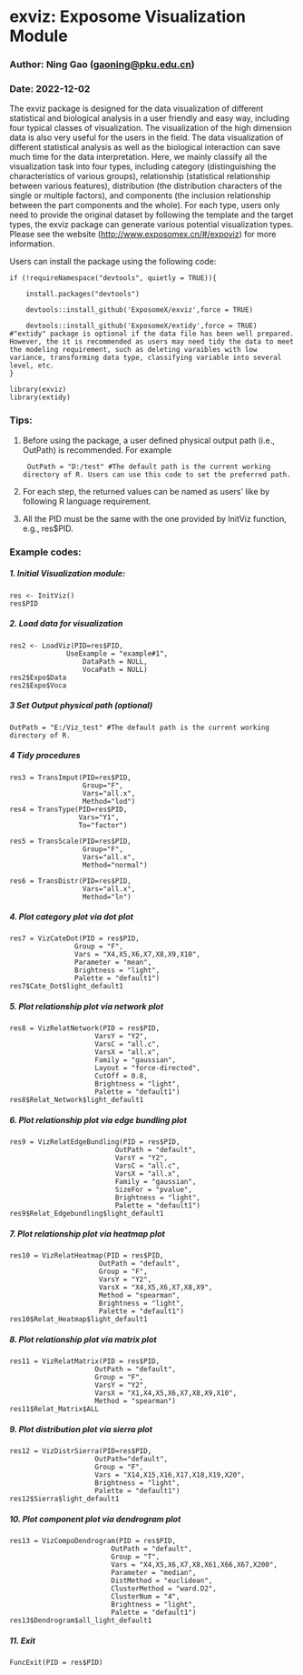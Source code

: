# exviz: Exposome Visualization Module
### Author: Ning Gao (gaoning@pku.edu.cn)
### Date: 2022-12-02

The exviz package is designed for the data visualization of different statistical and biological analysis in a user friendly and easy way, including four typical classes of visualization. The visualization of the high dimension data is also very useful for the users in the field. The data visualization of different statistical analysis as well as the biological interaction can save much time for the data interpretation. Here, we mainly classify all the visualization task into four types, including category (distinguishing the characteristics of various groups), relationship (statistical relationship between various features), distribution  (the distribution characters of the single or multiple factors), and components (the inclusion relationship between the part components and the whole). For each type, users only need to provide the original dataset by following the template and the target types, the exviz package can generate various potential visualization types. Please see the website (http://www.exposomex.cn/#/expoviz) for more information. 

Users can install the package using the following code:

	if (!requireNamespace("devtools", quietly = TRUE)){

    	install.packages("devtools")
    
    	devtools::install_github('ExposomeX/exviz',force = TRUE)
    
    	devtools::install_github('ExposomeX/extidy',force = TRUE) #"extidy" package is optional if the data file has been well prepared. However, the it is recommended as users may need tidy the data to meet the modeling requirement, such as deleting varaibles with low variance, transforming data type, classifying variable into several level, etc.
	}

	library(exviz)
	library(extidy) 


### Tips:
1. Before using the package, a user defined physical output path (i.e., OutPath) is recommended. For example

		OutPath = "D:/test" #The default path is the current working directory of R. Users can use this code to set the preferred path.
		
2. For each step, the returned values can be named as users' like by following R language requirement. 

3. All the PID must be the same with the one provided by InitViz function, e.g., res$PID.


### Example codes:
##### 1. Initial Visualization module:
	res <- InitViz()
	res$PID
	
##### 2. Load data for visualization
	res2 <- LoadViz(PID=res$PID,
                  UseExample = "example#1",
		              DataPath = NULL,
		              VocaPath = NULL)
	res2$Expo$Data
	res2$Expo$Voca

##### 3 Set Output physical path (optional)
	OutPath = "E:/Viz_test" #The default path is the current working directory of R.
	
##### 4 Tidy procedures
	res3 = TransImput(PID=res$PID,
	                  Group="F",
	                  Vars="all.x",
	                  Method="lod")
	res4 = TransType(PID=res$PID,
	                 Vars="Y1",
	                 To="factor")
					 
	res5 = TransScale(PID=res$PID,
	                  Group="F",
	                  Vars="all.x",
	                  Method="normal")
	
	res6 = TransDistr(PID=res$PID,
	                  Vars="all.x",
	                  Method="ln")

##### 4. Plot category plot via dot plot
	res7 = VizCateDot(PID = res$PID,
                    Group = "F",
                    Vars = "X4,X5,X6,X7,X8,X9,X10",
                    Parameter = "mean",
                    Brightness = "light",
                    Palette = "default1")
	res7$Cate_Dot$light_default1

##### 5. Plot relationship plot via network plot
	res8 = VizRelatNetwork(PID = res$PID,
                         VarsY = "Y2",
                         VarsC = "all.c",
                         VarsX = "all.x",
                         Family = "gaussian",
                         Layout = "force-directed",
                         CutOff = 0.8,
                         Brightness = "light",
                         Palette = "default1")
	res8$Relat_Network$light_default1

##### 6. Plot relationship plot via edge bundling plot
	res9 = VizRelatEdgeBundling(PID = res$PID,
                              OutPath = "default",
                              VarsY = "Y2",
                              VarsC = "all.c",
                              VarsX = "all.x",
                              Family = "gaussian",
                              SizeFor = "pvalue",
                              Brightness = "light",
                              Palette = "default1")
	res9$Relat_Edgebundling$light_default1

##### 7. Plot relationship plot via heatmap plot
	res10 = VizRelatHeatmap(PID = res$PID,
                          OutPath = "default",
                          Group = "F",
                          VarsY = "Y2",
                          VarsX = "X4,X5,X6,X7,X8,X9",
                          Method = "spearman",
                          Brightness = "light",
                          Palette = "default1")
	res10$Relat_Heatmap$light_default1

##### 8. Plot relationship plot via matrix plot
	res11 = VizRelatMatrix(PID = res$PID,
                         OutPath = "default",
                         Group = "F",
                         VarsY = "Y2",
                         VarsX = "X1,X4,X5,X6,X7,X8,X9,X10",
                         Method = "spearman")
	res11$Relat_Matrix$ALL

##### 9. Plot distribution plot via sierra plot
	res12 = VizDistrSierra(PID=res$PID,
                         OutPath="default",
                         Group = "F",
                         Vars = "X14,X15,X16,X17,X18,X19,X20",
                         Brightness = "light",
                         Palette = "default1")
	res12$Sierra$light_default1

##### 10. Plot component plot via dendrogram plot
	res13 = VizCompoDendrogram(PID = res$PID,
                             OutPath = "default",
                             Group = "T",
                             Vars = "X4,X5,X6,X7,X8,X61,X66,X67,X200",
                             Parameter = "median",
                             DistMethod = "euclidean",
                             ClusterMethod = "ward.D2",
                             ClusterNum = "4",
                             Brightness = "light",
                             Palette = "default1")
	res13$Dendrogram$all_light_default1

##### 11. Exit
	FuncExit(PID = res$PID)
